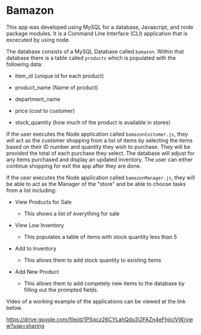 # Bamazon

This app was developed using MySQL for a database, Javascript, and node package modules.  It is a Command Line Interface (CLI) application that is excecuted by using node.

The database consists of a MySQL Database called `bamazon`.  Within that database there is a table called `products` which is populated with the following data:

* item_id (unique id for each product)

* product_name (Name of product)

* department_name

* price (cost to customer)

* stock_quantity (how much of the product is available in stores)

If the user executes the Node application called `bamazonCustomer.js`, they will act as the customer shopping from a list of items by selecting the items based on their ID number and quantity they wish to purchase. They will be provided the total of each purchase they select. The database will adjust for any items purchased and display an updated inventory.  The user can either continue shopping for exit the app after they are done.

If the user executes the Node application called `bamazonManager.js`, they will be able to act as the Manager of the "store" and be able to choose tasks from a list including:

* View Products for Sale
    - This shows a list of everything for sale
    
* View Low Inventory
    - This populates a table of items with stock quantity less than 5
    
* Add to Inventory
    - This allows them to add stock quantity to existing items
    
* Add New Product
    - This allows them to add competely new items to the database by filling out the   prompted fields.

Video of a working example of the applications can be viewed at the link below.

https://drive.google.com/file/d/1PSqcz26CYLahQdu3j2FAZn4eFhjjcIVW/view?usp=sharing

